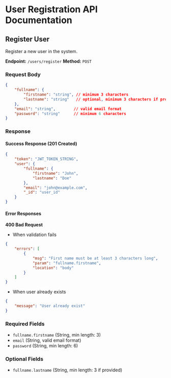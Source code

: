 # User Registration API Documentation

## Register User
Register a new user in the system.

**Endpoint:** `/users/register`
**Method:** `POST`

### Request Body
```json
{
    "fullname": {
        "firstname": "string", // minimum 3 characters
        "lastname": "string"   // optional, minimum 3 characters if provided
    },
    "email": "string",        // valid email format
    "password": "string"      // minimum 6 characters
}
```

### Response

#### Success Response (201 Created)
```json
{
    "token": "JWT_TOKEN_STRING",
    "user": {
        "fullname": {
            "firstname": "John",
            "lastname": "Doe"
        },
        "email": "john@example.com",
        "_id": "user_id"
    }
}
```

#### Error Responses

**400 Bad Request**
- When validation fails
```json
{
    "errors": [
        {
            "msg": "First name must be at least 3 characters long",
            "param": "fullname.firstname",
            "location": "body"
        }
    ]
}
```

- When user already exists
```json
{
    "message": "User already exist"
}
```

### Required Fields
- `fullname.firstname` (String, min length: 3)
- `email` (String, valid email format)
- `password` (String, min length: 6)

### Optional Fields
- `fullname.lastname` (String, min length: 3 if provided)
